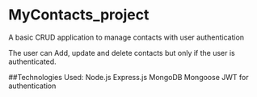 # MyContacts_project
A basic CRUD application to manage contacts with user authentication

The user can Add, update and delete contacts but only if the user is authenticated.

##Technologies Used:
Node.js
Express.js
MongoDB
Mongoose 
JWT for authentication
